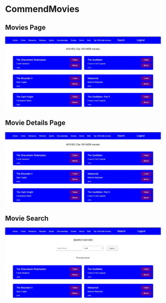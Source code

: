 # CommendMovies

## Movies Page
![](/snapshots/movies.JPG)
## Movie Details Page
![](/snapshots/movies.JPG)
## Movie Search
![](/snapshots/movie-search.JPG)


